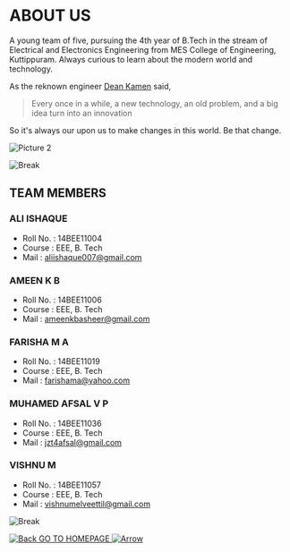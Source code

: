 # ABOUT US

A young team of five, pursuing the 4th year of B.Tech in the stream of Electrical and Electronics Engineering from MES College of Engineering, Kuttippuram. Always curious to learn about the modern world and technology. 

As the reknown engineer [Dean Kamen](https://en.wikipedia.org/wiki/Dean_Kamen) said, 
> Every once in a while, a new technology, an old problem, and a big idea turn into an innovation

So it's always our upon us to make changes in this world. Be that change. 

![Picture 2](http://northamerica.mslgroup.com/network/wp-content/uploads/2013/10/Executive-Decisions2.png)


![Break](https://raw.githubusercontent.com/ameenkb/ameenkb.github.io/master/Images/Blank.png)

## TEAM MEMBERS

### ALI ISHAQUE
  - Roll No. : 14BEE11004
  - Course : EEE, B. Tech
  - Mail : aliishaque007@gmail.com
  
### AMEEN K B
  - Roll No. : 14BEE11006
  - Course : EEE, B. Tech
  - Mail : ameenkbasheer@gmail.com
  
### FARISHA M A
  - Roll No. : 14BEE11019
  - Course : EEE, B. Tech
  - Mail : farishama@yahoo.com
  
### MUHAMED AFSAL V P
  - Roll No. : 14BEE11036
  - Course : EEE, B. Tech
  - Mail : jzt4afsal@gmail.com
  
### VISHNU M
  - Roll No. : 14BEE11057
  - Course : EEE, B. Tech
  - Mail : vishnumelveettil@gmail.com
  
  
  
![Break](https://raw.githubusercontent.com/ameenkb/ameenkb.github.io/master/Images/Blank.png)

[![Back](https://cdn0.iconfinder.com/data/icons/navigation-set-arrows-part-one/32/DoubleChevronUp-20.png) GO TO HOMEPAGE ![Arrow](https://cdn0.iconfinder.com/data/icons/navigation-set-arrows-part-one/32/DoubleChevronUp-20.png)](https://conjecepts.github.io)

